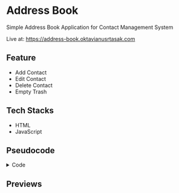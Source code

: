 # Address Book

Simple Address Book Application for Contact Management System

Live at: <https://address-book.oktavianusrtasak.com>

## Feature

- Add Contact
- Edit Contact
- Delete Contact
- Empty Trash

## Tech Stacks

- HTML
- JavaScript

## Pseudocode

<details>
<summary>Code</summary>

```
BEGIN
DISPLAY Existing Contact Top 7

DISPLAY main menu:
1. Create Contact
2. Edit Contact (if data available)
3. Delete Contact (if data available)
4. Empty Trash (if data available)

GET User Choice

IF Choice == 1 THEN
  PROMPT user for new contact details (name, company, email, phone number, date of birth)
  VALIDATE input (required name)
  ADD contact to the contact list (generate random id)
  DISPLAY Existing Contact Top 7
ELSE IF Choice == 2 THEN
  PROMPT user to select a contact to edit
  ALLOW user to edit the selected contact
  VALIDATE input
  UPDATE contact list
  DISPLAY Existing Contact Top 7
ELSE IF Choice == 3 THEN
  PROMPT user to select a contact to edit
  ALLOW user to delete the selected contact
  VALIDATE input
  MOVE contact to trash
  DISPLAY Existing Contact Top 7
ELSE IF Choice == 4 THEN
  PROMPT user to select a contact to delete forever
  PROMPT user to confirm delete forever
  IF confirmed THEN
    DELETE contact in trash
  ELSE
  RETURN to main menu

RETURN to main menu
END
```

> ...

</details>

## Previews
